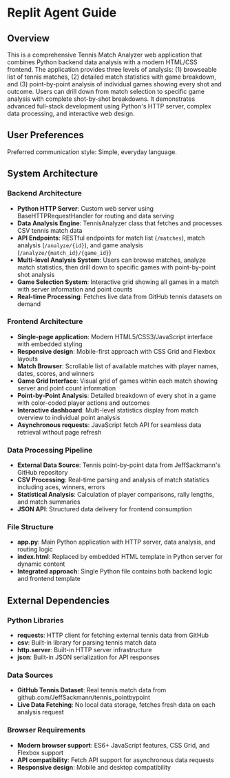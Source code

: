 # Replit Agent Guide

## Overview

This is a comprehensive Tennis Match Analyzer web application that combines Python backend data analysis with a modern HTML/CSS frontend. The application provides three levels of analysis: (1) browseable list of tennis matches, (2) detailed match statistics with game breakdown, and (3) point-by-point analysis of individual games showing every shot and outcome. Users can drill down from match selection to specific game analysis with complete shot-by-shot breakdowns. It demonstrates advanced full-stack development using Python's HTTP server, complex data processing, and interactive web design.

## User Preferences

Preferred communication style: Simple, everyday language.

## System Architecture

### Backend Architecture
- **Python HTTP Server**: Custom web server using BaseHTTPRequestHandler for routing and data serving
- **Data Analysis Engine**: TennisAnalyzer class that fetches and processes CSV tennis match data
- **API Endpoints**: RESTful endpoints for match list (`/matches`), match analysis (`/analyze/{id}`), and game analysis (`/analyze/{match_id}/{game_id}`)
- **Multi-level Analysis System**: Users can browse matches, analyze match statistics, then drill down to specific games with point-by-point shot analysis
- **Game Selection System**: Interactive grid showing all games in a match with server information and point counts
- **Real-time Processing**: Fetches live data from GitHub tennis datasets on demand

### Frontend Architecture
- **Single-page application**: Modern HTML5/CSS3/JavaScript interface with embedded styling
- **Responsive design**: Mobile-first approach with CSS Grid and Flexbox layouts
- **Match Browser**: Scrollable list of available matches with player names, dates, scores, and winners
- **Game Grid Interface**: Visual grid of games within each match showing server and point count information
- **Point-by-Point Analysis**: Detailed breakdown of every shot in a game with color-coded player actions and outcomes
- **Interactive dashboard**: Multi-level statistics display from match overview to individual point analysis
- **Asynchronous requests**: JavaScript fetch API for seamless data retrieval without page refresh

### Data Processing Pipeline
- **External Data Source**: Tennis point-by-point data from JeffSackmann's GitHub repository
- **CSV Processing**: Real-time parsing and analysis of match statistics including aces, winners, errors
- **Statistical Analysis**: Calculation of player comparisons, rally lengths, and match summaries
- **JSON API**: Structured data delivery for frontend consumption

### File Structure
- **app.py**: Main Python application with HTTP server, data analysis, and routing logic
- **index.html**: Replaced by embedded HTML template in Python server for dynamic content
- **Integrated approach**: Single Python file contains both backend logic and frontend template

## External Dependencies

### Python Libraries
- **requests**: HTTP client for fetching external tennis data from GitHub
- **csv**: Built-in library for parsing tennis match data
- **http.server**: Built-in HTTP server infrastructure
- **json**: Built-in JSON serialization for API responses

### Data Sources
- **GitHub Tennis Dataset**: Real tennis match data from github.com/JeffSackmann/tennis_pointbypoint
- **Live Data Fetching**: No local data storage, fetches fresh data on each analysis request

### Browser Requirements
- **Modern browser support**: ES6+ JavaScript features, CSS Grid, and Flexbox support
- **API compatibility**: Fetch API support for asynchronous data requests
- **Responsive design**: Mobile and desktop compatibility